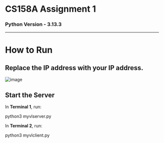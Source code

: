 # CS158A Assignment 1

### Python Version - 3.13.3

---

# How to Run

## Replace the IP address with your IP address.

![image](https://github.com/user-attachments/assets/abd532a7-5421-4bf6-bb1e-334db9a319a4)

## Start the Server

In **Terminal 1**, run:

python3 myvlserver.py

In **Terminal 2**, run:

python3 myvlclient.py
